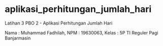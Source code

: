 # aplikasi_perhitungan_jumlah_hari
Latihan 3 PBO 2 - Aplikasi Perhitungan Jumlah Hari

Nama : Muhammad Fadhilah, NPM : 19630063, Kelas : 5P TI Reguler Pagi Banjarmasin
